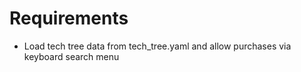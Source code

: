 # Requirements
- Load tech tree data from tech_tree.yaml and allow purchases via keyboard search menu
